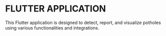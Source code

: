 # FLUTTER APPLICATION

This Flutter application is designed to detect, report, and visualize potholes using various functionalities and integrations.

